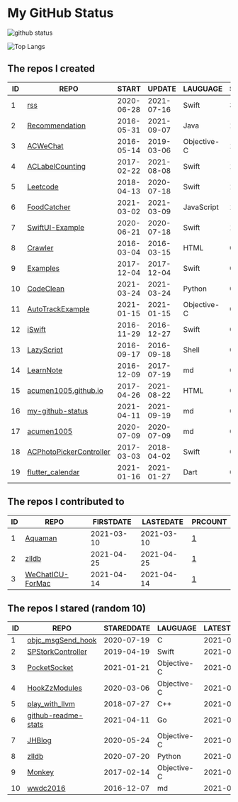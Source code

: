 # My GitHub Status

<img src="https://github-readme-stats-1.yihong0618.vercel.app/api?username=acumen1005&show_icons=true&&&hide_title=true&count_private=true" alt="github status" />

![Top Langs](https://github-readme-stats-1.yihong0618.vercel.app/api/top-langs/?username=acumen1005&layout=compact)

<!--START_SECTION:my_github-->
## The repos I created
| ID |                                       REPO                                       |   START    |   UPDATE   |  LAUGUAGE   | STARS |
|----|----------------------------------------------------------------------------------|------------|------------|-------------|-------|
|  1 | [rss](https://github.com/acumen1005/rss)                                         | 2020-06-28 | 2021-07-16 | Swift       |    32 |
|  2 | [Recommendation](https://github.com/acumen1005/Recommendation)                   | 2016-05-31 | 2021-09-07 | Java        |    19 |
|  3 | [ACWeChat](https://github.com/acumen1005/ACWeChat)                               | 2016-05-14 | 2019-03-06 | Objective-C |    14 |
|  4 | [ACLabelCounting](https://github.com/acumen1005/ACLabelCounting)                 | 2017-02-22 | 2021-08-08 | Swift       |    10 |
|  5 | [Leetcode](https://github.com/acumen1005/Leetcode)                               | 2018-04-13 | 2020-07-18 | Swift       |     1 |
|  6 | [FoodCatcher](https://github.com/acumen1005/FoodCatcher)                         | 2021-03-02 | 2021-03-09 | JavaScript  |     1 |
|  7 | [SwiftUI-Example](https://github.com/acumen1005/SwiftUI-Example)                 | 2020-06-21 | 2020-07-18 | Swift       |     1 |
|  8 | [Crawler](https://github.com/acumen1005/Crawler)                                 | 2016-03-04 | 2016-03-15 | HTML        |     0 |
|  9 | [Examples](https://github.com/acumen1005/Examples)                               | 2017-12-04 | 2017-12-04 | Swift       |     0 |
| 10 | [CodeClean](https://github.com/acumen1005/CodeClean)                             | 2021-03-24 | 2021-03-24 | Python      |     0 |
| 11 | [AutoTrackExample](https://github.com/acumen1005/AutoTrackExample)               | 2021-01-15 | 2021-01-15 | Objective-C |     0 |
| 12 | [iSwift](https://github.com/acumen1005/iSwift)                                   | 2016-11-29 | 2016-12-27 | Swift       |     0 |
| 13 | [LazyScript](https://github.com/acumen1005/LazyScript)                           | 2016-09-17 | 2016-09-18 | Shell       |     0 |
| 14 | [LearnNote](https://github.com/acumen1005/LearnNote)                             | 2016-12-09 | 2017-07-19 | md          |     0 |
| 15 | [acumen1005.github.io](https://github.com/acumen1005/acumen1005.github.io)       | 2017-04-26 | 2021-08-22 | HTML        |     0 |
| 16 | [my-github-status](https://github.com/acumen1005/my-github-status)               | 2021-04-11 | 2021-09-19 | md          |     0 |
| 17 | [acumen1005](https://github.com/acumen1005/acumen1005)                           | 2020-07-09 | 2020-07-09 | md          |     0 |
| 18 | [ACPhotoPickerController](https://github.com/acumen1005/ACPhotoPickerController) | 2017-03-03 | 2018-04-02 | Swift       |     0 |
| 19 | [flutter_calendar](https://github.com/acumen1005/flutter_calendar)               | 2021-01-16 | 2021-01-27 | Dart        |     0 |

## The repos I contributed to
| ID |                               REPO                                | FIRSTDATE  | LASTEDATE  |                                        PRCOUNT                                         |
|----|-------------------------------------------------------------------|------------|------------|----------------------------------------------------------------------------------------|
|  1 | [Aquaman](https://github.com/bawn/Aquaman)                        | 2021-03-10 | 2021-03-10 | [1](https://github.com/bawn/Aquaman/pulls?q=is%3Apr+author%3Aacumen1005)               |
|  2 | [zlldb](https://github.com/everettjf/zlldb)                       | 2021-04-25 | 2021-04-25 | [1](https://github.com/everettjf/zlldb/pulls?q=is%3Apr+author%3Aacumen1005)            |
|  3 | [WeChatICU-ForMac](https://github.com/MustangYM/WeChatICU-ForMac) | 2021-04-14 | 2021-04-14 | [1](https://github.com/MustangYM/WeChatICU-ForMac/pulls?q=is%3Apr+author%3Aacumen1005) |

## The repos I stared (random 10)
| ID |                                   REPO                                   | STAREDDATE |  LAUGUAGE   | LATESTUPDATE |
|----|--------------------------------------------------------------------------|------------|-------------|--------------|
|  1 | [objc_msgSend_hook](https://github.com/czqasngit/objc_msgSend_hook)      | 2020-07-19 | C           | 2021-09-16   |
|  2 | [SPStorkController](https://github.com/ivanvorobei/SPStorkController)    | 2019-04-19 | Swift       | 2021-09-22   |
|  3 | [PocketSocket](https://github.com/zwopple/PocketSocket)                  | 2021-01-21 | Objective-C | 2021-08-24   |
|  4 | [HookZzModules](https://github.com/jmpews/HookZzModules)                 | 2020-03-06 | Objective-C | 2021-09-22   |
|  5 | [play_with_llvm](https://github.com/tuoxie007/play_with_llvm)            | 2018-07-27 | C++         | 2021-09-13   |
|  6 | [github-readme-stats](https://github.com/yihong0618/github-readme-stats) | 2021-04-11 | Go          | 2021-09-10   |
|  7 | [JHBlog](https://github.com/SunshineBrother/JHBlog)                      | 2020-05-24 | Objective-C | 2021-09-22   |
|  8 | [zlldb](https://github.com/everettjf/zlldb)                              | 2020-07-20 | Python      | 2021-08-19   |
|  9 | [Monkey](https://github.com/coderyi/Monkey)                              | 2017-02-14 | Objective-C | 2021-09-22   |
| 10 | [wwdc2016](https://github.com/jianpx/wwdc2016)                           | 2016-12-07 | md          | 2021-06-30   |

<!--END_SECTION:my_github-->